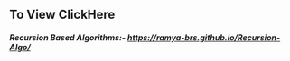 ## To View ClickHere
##### Recursion Based Algorithms:- https://ramya-brs.github.io/Recursion-Algo/

